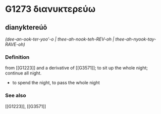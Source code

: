 # G1273 διανυκτερεύω

## dianyktereúō

_(dee-an-ook-ter-yoo'-o | thee-ah-nook-teh-REV-oh | thee-ah-nyook-tay-RAVE-oh)_

### Definition

from [[G1223]] and a derivative of [[G3571]]; to sit up the whole night; continue all night.

- to spend the night, to pass the whole night

### See also

[[G1223]], [[G3571]]


